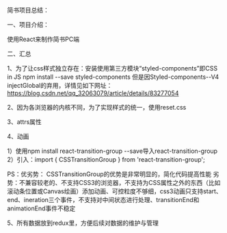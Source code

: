 简书项目总结：

一、项目介绍：

  使用React来制作简书PC端

二、汇总

1、为了让css样式独立存在：安装使用第三方模块“styled-components”即CSS in JS 
  npm install --save styled-components
  但是因Styled-components--V4 injectGlobal的弃用，详情见如下网址：
  https://blog.csdn.net/qq_32063079/article/details/83277054

2、因为各浏览器的内核不同，为了实现样式的统一，使用reset.css

3、attrs属性

4、动画

 1）使用npm install react-transition-group --save导入react-transition-group
 2）引入：import { CSSTransitionGroup } from 'react-transition-group';

PS：优劣势：
  CSSTransitionGroup的优势是非常明显的，简化代码提高性能
  劣势：不兼容较老的、不支持CSS3的浏览器，不支持为CSS属性之外的东西（比如滚动条位置或Canvas绘画）添加动画、可控粒度不够细，css3动画只支持start、end、ineration三个事件，不支持对中间状态进行处理、transitionEnd和animationEnd事件不稳定

5、所有数据放到redux里，方便后续对数据的维护与管理